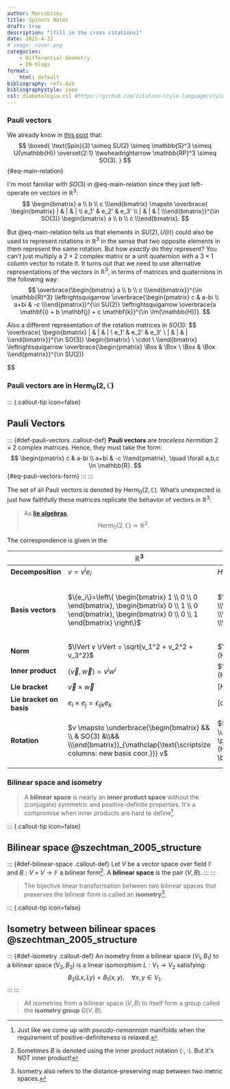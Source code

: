 ```yaml
---
author: Marcobisky
title: Spinors Notes
draft: true
description: "[fill in the cross citations]"
date: 2025-4-22
# image: cover.png
categories:
    - Differential-Geometry
    - EN-blogs
format: 
    html: default
bibliography: refs.bib
bibliographystyle: ieee
csl: diabetologia.csl #https://github.com/citation-style-language/styles
---
```


### Pauli vectors

We already know in [this post](../projective-space/index.qmd) that:
$$
\boxed{
\text{Spin}(3) \simeq SU(2) \simeq \mathbb{S}^3 \simeq U(\mathbb{H}) \overset{2:1} \twoheadrightarrow \mathbb{RP}^3 \simeq SO(3).
}
$${#eq-main-relation}

I'm most familiar with $SO(3)$ in @eq-main-relation since they just left-operate on vectors in $\mathbb{R}^3$:
$$
\begin{bmatrix} a \\ b \\ c \\\end{bmatrix}
\mapsto
\overbrace{
\begin{bmatrix} | & | & | \\ e_1' & e_2' & e_3' \\ | & | & | \\\end{bmatrix}}^{\in SO(3)}
\begin{bmatrix} a \\ b \\ c \\\end{bmatrix}.
$$

But @eq-main-relation tells us that elements in $SU(2), U(\mathbb{H})$ could also be used to represent rotations in $\mathbb{R}^3$ in the sense that two opposite elements in them represent the same rotation. But how *exactly* do they represent? You can't just multiply a $2 \times 2$ complex matrix or a unit quaternion with a $3 \times 1$ column vector to rotate it. It turns out that we need to use alternative representations of the vectors in $\mathbb{R}^3$, in terms of matrices and quaternions in the following way:
$$
\overbrace{\begin{bmatrix} a \\ b \\ c \\\end{bmatrix}}^{\in \mathbb{R}^3}
\leftrightsquigarrow
\overbrace{\begin{pmatrix} c & a-bi \\ a+bi & -c \\\end{pmatrix}}^{\in SU(2)}
\leftrightsquigarrow
\overbrace{a \mathbf{i} + b \mathbf{j} + c \mathbf{k}}^{\in \Im(\mathbb{H})}.
$$

Also a different representation of the rotation matrices in $SO(3)$:
$$
\overbrace{
\begin{bmatrix} | & | & | \\ e_1' & e_2' & e_3' \\ | & | & | \\\end{bmatrix}}^{\in SO(3)}
\begin{bmatrix} \\ \cdot \\ \\\end{bmatrix}
\leftrightsquigarrow
\overbrace{\begin{pmatrix} \Box & \Box \\ \Box & \Box \\\end{pmatrix}}^{\in SU(2)}

$$

### Pauli vectors are in $\text{Herm}_0(2, \mathbb{C})$

<!-- ----------------------------------------- -->
::: {.callout-tip icon=false}
## Pauli Vectors
::: {#def-pauli-vectors .callout-def}
**Pauli vectors** are *traceless hermitian* $2 \times 2$ complex matrices. Hence, they must take the form:
$$
\begin{pmatrix} c & a-bi \\ a+bi & -c \\\end{pmatrix}, \quad \forall a,b,c \in \mathbb{R}.
$${#eq-pauli-vectors-form}
:::
:::
<!-- ----------------------------------------- -->

The set of all Pauli vectors is denoted by $\text{Herm}_0(2, \mathbb{C})$. What’s unexpected is just how faithfully these matrices replicate the behavior of vectors in $\mathbb{R}^3$:

> As [**lie algebras**](https://en.wikipedia.org/wiki/Lie_algebra), $$\text{Herm}_0(2, \mathbb{C}) \simeq \mathbb{R}^3.$$

The correspondence is given in the 

|| $\mathbb{R}^3$ | $\text{Herm}_0(2, \mathbb{C})$| $\mathfrak{su}(2)$ | $\Im(\mathbb{H})$ | $\mathfrak{so}(3)$ |
|----------------------|----------------------------------------------|-------------------------------------------------|----------------------|-------------------|-------------------|
| **Decomposition** | $v = v^ie_i$ | $H_v = v^i \sigma_i$ | | $q_v = v^1 \mathbf{i} + v^2 \mathbf{j} + v^3 \mathbf{k}$ |
| **Basis vectors** | $\{e_i\}=\left\{ \begin{bmatrix} 1 \\ 0 \\ 0 \end{bmatrix}, \begin{bmatrix} 0 \\ 1 \\ 0 \end{bmatrix}, \begin{bmatrix} 0 \\ 0 \\ 1 \end{bmatrix} \right\}$ | $\{\sigma_i\}=\left\{\begin{pmatrix} 0 & 1 \\ 1 & 0 \\\end{pmatrix},\begin{pmatrix} 0 & -i \\ i & 0 \\\end{pmatrix},\begin{pmatrix} 1 & 0 \\ 0 & -1 \\\end{pmatrix} \right\} \\ \text{(Pauli matrices)}$ | $\{u_i\}=\left\{\begin{pmatrix} 0 & i \\ i & 0 \\\end{pmatrix},\begin{pmatrix} 0 & -1 \\ 1 & 0 \\\end{pmatrix},\begin{pmatrix} i & 0 \\ 0 & -i \\\end{pmatrix} \right\}$ | $\{\mathbf{i}, \mathbf{j}, \mathbf{k}\}$ |
| **Norm** | $\lVert v \rVert = \sqrt{v_1^2 + v_2^2 + v_3^2}$ | $\lVert H_v \rVert = \sqrt{ \frac{1}{2} \mathrm{Tr}(H_v^2) }$ | | $\lVert q \rVert = q\bar{q}$ |
| **Inner product** | $\langle \vec{v}, \vec{w} \rangle = v^iw^i$ | $\langle H_v, H_w \rangle = \frac{1}{2} \mathrm{Tr}(H_vH_w)$ | | $\langle q_v, q_w \rangle = -\Re(q_vq_w)$ |
| **Lie bracket** | $\vec{v} \times \vec{w}$ | $[H_v, H_w] := -i(H_vH_w - H_wH_v)$ | | $\Im(q_vq_w)$ |
| **Lie bracket on basis** | $e_i \times e_j = \epsilon_{ijk} e_k$ | $[\sigma_i, \sigma_j] = 2i\epsilon_{ijk} \sigma_k$ | | $\mathbf{i} \times \mathbf{j} = \mathbf{k}$ |
| **Rotation** | $v \mapsto \underbrace{\begin{bmatrix} && \\ & SO(3) &\\&& \\\end{bmatrix}}_{\mathclap{\text{\scriptsize columns: new basis coor.}}} v$ | $H_v \mapsto \underbrace{\biggl(SU(2)\biggl)}_{\mathclap{\scriptsize \pm \left(\cos \frac{\theta}{2} I+i\sin \frac{\theta}{2} (H_{\text{axis}})\right)}} H_v \biggl(SU(2)\biggl)^\dagger$ | | $q_v \mapsto \underbrace{u}_{\mathclap{\scriptsize \pm \left(\cos \frac{\theta}{2} + \sin \frac{\theta}{2} (q_{\text{axis}}) \right)}} q_v \bar{u}, u \in U(\mathbb{H})$ |



### Bilinear space and isometry

> A **bilinear space** is nearly an **inner product space** without the (conjugate) symmetric and positive-definite properties. It's a compromise when inner products are hard to define[^similar-ideas]. 

[^similar-ideas]: Just like we come up with *pseudo-riemannian* manifolds when the requirement of positive-definiteness is relaxed.

<!-- ----------------------------------------- -->
::: {.callout-tip icon=false}
## Bilinear space @szechtman_2005_structure
::: {#def-bilinear-space .callout-def}
Let $V$ be a vector space over field $\mathbb{F}$ and $B: V \times V \to \mathbb{F}$ a bilinear form[^bilinear-form-notation]. A **bilinear space** is the pair $(V, B)$.
:::
:::
<!-- ----------------------------------------- -->

[^bilinear-form-notation]: Sometimes $B$ is denoted using the inner product notation $\langle \cdot , \cdot \rangle$. But it's NOT inner product!

> The bijective linear transformation between two bilinear spaces that preserves the bilinear form is called an **isometry**[^isometry].

[^isometry]: Isometry also refers to the distance-preserving map between two metric spaces. 

<!-- ----------------------------------------- -->
::: {.callout-tip icon=false}
## Isometry between bilinear spaces @szechtman_2005_structure
::: {#def-isometry .callout-def}
An isometry from a bilinear space $(V_1,B_1)$ to a bilinear space $(V_2,B_2)$ is a linear
isomorphism $L : V_1 \to V_2$ satisfying:
$$
B_2(Lx, Ly) = B_1(x,y), \quad \forall x,y \in V_1.
$$
:::
:::
<!-- ----------------------------------------- -->

> All isometries from a bilinear space $(V,B)$ to itself form a group called the **isometry group** $G(V, B)$.